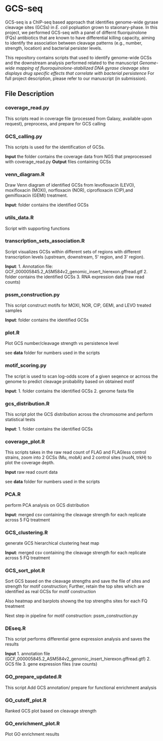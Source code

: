 # GCS-seq

GCS-seq is a ChIP-seq based approach that identifies genome-wide gyrase cleavage sites (GCSs) in *E. coli* popluation grown to staionary-phase. In this project, we performed GCS-seq with a panel of differnt fluorquinolone (FQs) antibiotics that are known to have differential killing capacity, aiming to identify the association between cleavage patterns (e.g., number, strength, location) and bacterial persister levels. 

This repository contains scripts that used to identify genome-wide GCSs and the downstream analysis performed related to the manuscript *Genome-wide mapping of fluoroquinolone-stabilized DNA gyrase cleavage sites displays drug specific effects that correlate with bacterial persistence* For full project description, please refer to our manuscript (in submission). 


## File Description

### coverage_read.py
This scripts read in coverage file (processed from Galaxy, available upon request), preprocess, and prepare for GCS calling 

### GCS_calling.py 

This scripts is used for the identification of GCSs.

**Input** the folder contains the coverage data from NGS that preprocessed with coverage_read.py
**Output** files containing GCSs

### venn_diagram.R

Draw Venn diagram of identified GCSs from levofloxacin (LEVO), moxifloxacin (MOXI), norfloxacin (NOR), ciprofloxacin (CIP),and gemifloxacin (GEMI) treatment.

**Input**: folder contains the identified GCSs

### utils_data.R

Script with supporting functions

### transcription_sets_association.R

Script visualizes GCSs within different sets of regions with different transcription levels (upstream, downstream, 5' region, and 3' region). 

**Input**: 1. Annotation file: GCF_000005845.2_ASM584v2_genomic_insert_hierexon.gffread.gtf 2. folder contains the identified GCSs 3. RNA expression data (raw read counts)


### pssm_construction.py
This script construct motifs for MOXI, NOR, CIP, GEMI, and LEVO treated samples

**Input**: folder contains the identified GCSs

### plot.R
Plot GCS number/cleavage strength vs persistence level

see **data** folder for numbers used in the scripts

### motif_scoring.py 
The script is used to scan log-odds score of a given seqence or acrross the genome to predict cleavage probability based on obtained motif 

**Input**: 1. folder contains the identified GCSs 2. genome fasta file


### gcs_distribution.R
This script plot the GCS distribution across the chromosome and perform statistical tests

**Input**: 1. folder contains the identified GCSs



### coverage_plot.R
This scripts takes in the raw read count of FLAG and FLAGless control strains, zoom into 2 GCSs (Mu, mobA) and 2 control sites (nuoN, trkH) to plot the coverage depth.

**Input** raw read count data

see **data** folder for numbers used in the scripts


### PCA.R

perform PCA analysis on GCS distribution

**Input**: merged csv containing the cleavage strength for each replicate across 5 FQ treatment 

### GCS_clustering.R

generate GCS hierarchical clustering heat map

**Input**: merged csv containing the cleavage strength for each replicate across 5 FQ treatment 

### GCS_sort_plot.R

Sort GCS based on the cleavage strengths and save the file of sites and strength for motif construction; Further, retain the top sites which are identified as real GCSs for motif construction 

Also heatmap and barplots showng the  top strengths sites for each FQ treatment 

Next step in pipeline for motif construction: pssm_construction.py


### DEseq.R
This script performs differential gene expression analysis and saves the results

**Input** 1. annotation file (GCF_000005845.2_ASM584v2_genomic_insert_hierexon.gffread.gtf) 2. GCS file 3. gene expression files (raw counts)

### GO_prepare_updated.R

This script Add GCS annotation/ prepare for functional enrichment analysis

### GO_cutoff_plot.R

Ranked GCS plot based on cleavage strength

### GO_enrichment_plot.R

Plot GO enrichment results


